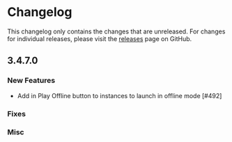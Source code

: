 # Changelog

This changelog only contains the changes that are unreleased. For changes for individual releases, please visit the
[releases](https://github.com/ATLauncher/ATLauncher/releases) page on GitHub.

## 3.4.7.0

### New Features
- Add in Play Offline button to instances to launch in offline mode [#492]

### Fixes

### Misc
